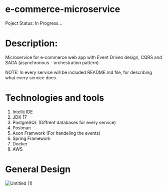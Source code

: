 # e-commerce-microservice
Poject Status: In Progress...

# Description:

Microservice for e-commerce web app
with Event Driven design, CQRS and SAGA (asynchronous - orchestration pattern).

NOTE: In every service will be included README.md file, for describing what every service does.

# Technologies and tools

1. Intellij IDE
2. JDK 17
3. PostgreSQL (Diffrent databases for every service)
4. Postman
5. Axon Framwork (For handeling the events)
6. Spring Framework
7. Docker
8. AWS

# General Design

![Untitled (1)](https://user-images.githubusercontent.com/95184489/160186548-c9b3775c-0a95-4cc9-b307-386dcc28ba7e.png)

